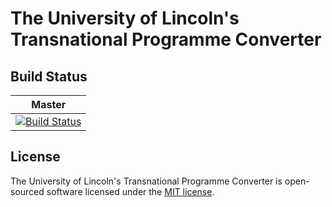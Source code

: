# The University of Lincoln's Transnational Programme Converter

## Build Status


| Master |
| :----: |
| [![Build Status](https://travis-ci.org/pet1330/tne.svg?branch=master)](https://travis-ci.org/pet1330/tne ) |


## License
The University of Lincoln's Transnational Programme Converter is open-sourced software licensed under the [MIT license](http://opensource.org/licenses/MIT).
